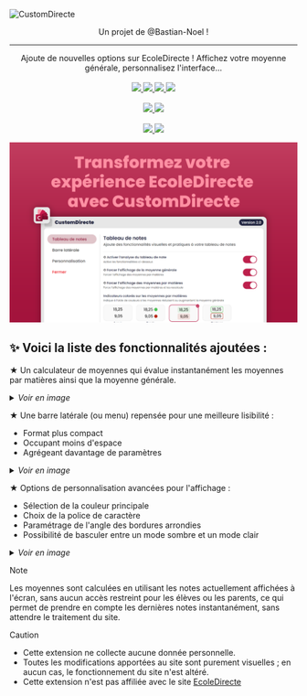 ![CustomDirecte](https://capsule-render.vercel.app/api?type=waving&height=170&text=CustomDirecte&animation=fadeIn&fontSize=80&fontColor=0000&fontAlignY=34&stroke=fff&strokeWidth=2.2&color=0:7f0f2f,45:c8194a)

<p align="center">
  Un projet de @Bastian-Noel !
</p>

---

<p align='center'>
  Ajoute de nouvelles options sur EcoleDirecte ! Affichez votre moyenne générale, personnalisez l'interface...
  <br><br>
  <a href="https://customdirecte.github.io/">
    <img src="https://img.shields.io/badge/Website%20%26%20Doc-Open?style=for-the-badge&color=purple" />
  </a>
  <a href="https://discord.gg/vQYhP3q8eR">
    <img src="https://img.shields.io/badge/Suggestions,%20Aide%20&%20Bugs-Open?style=for-the-badge&color=darkblue&logo=discord&logoColor=fff" />
  </a>
  <a href="#">
    <img src="https://img.shields.io/github/license/customdirecte/customdirecte?style=for-the-badge&labelColor=blue&color=skyblue" />
  </a>
  <a href="#">
    <img src="https://img.shields.io/github/stars/CustomDirecte/CustomDirecte?style=for-the-badge&labelColor=FFD700&color=F0E68C" />
  </a>
  <br><br>
  <a href="https://bit.ly/CustomDirecteChrome">
    <img src="https://img.shields.io/github/manifest-json/v/CustomDirecte/CustomDirecte/main?filename=chrome%2Fmanifest.json&style=for-the-badge&logo=googlechrome&logoColor=fff&label=Chrome%20Web%20Store&labelColor=7f0f2f&color=c8194a" />
    <img src="https://img.shields.io/chrome-web-store/users/ngibpoegkheookihjcnjihkfhfnglfei?style=for-the-badge&logo=googlechrome&logoColor=fff&label=DOWNLOADS&labelColor=darkgreen&color=limegreen" />
  </a>
  <br><br>
  <a href="https://bit.ly/CustomDirecteFirefox">
    <img src="https://img.shields.io/github/manifest-json/v/CustomDirecte/CustomDirecte/main?filename=firefox%2Fmanifest.json&style=for-the-badge&logo=firefoxbrowser&logoColor=fff&label=Firefox%20ADD-ONS&labelColor=7f0f2f&color=c8194a" />
    <img src="https://img.shields.io/amo/users/customdirecte?style=for-the-badge&logo=firefoxbrowser&logoColor=fff&label=DOWNLOADS&labelColor=darkgreen&color=limegreen" />
  </a>
</p>


![Contribution guidelines for this project](assets/CustomDirectePromo01.png)

## ✨  Voici la liste des fonctionnalités ajoutées :

★ Un calculateur de moyennes qui évalue instantanément les moyennes par matières ainsi que la moyenne générale.

<details>

  <summary><i>Voir en image</i></summary>

  ![Contribution guidelines for this project](assets/CustomDirectePromo02.png)
</details>

★ Une barre latérale (ou menu) repensée pour une meilleure lisibilité :
* Format plus compact
* Occupant moins d'espace
* Agrégeant davantage de paramètres

<details>

  <summary><i>Voir en image</i></summary>

  ![Contribution guidelines for this project](assets/CustomDirectePromo04.png)
</details>

★ Options de personnalisation avancées pour l'affichage :
* Sélection de la couleur principale
* Choix de la police de caractère
* Paramétrage de l'angle des bordures arrondies
* Possibilité de basculer entre un mode sombre et un mode clair

<details>

  <summary><i>Voir en image</i></summary>

  ![Contribution guidelines for this project](assets/CustomDirectePromo03.png)
  ![Contribution guidelines for this project](assets/CustomDirectePromo05.png)
</details>

> [!NOTE]
> Les moyennes sont calculées en utilisant les notes actuellement affichées à l'écran, sans aucun accès restreint pour les élèves ou les parents, ce qui permet de prendre en compte les dernières notes instantanément, sans attendre le traitement du site.

> [!CAUTION]
> + Cette extension ne collecte aucune donnée personnelle.
> + Toutes les modifications apportées au site sont purement visuelles ; en aucun cas, le fonctionnement du site n'est altéré.
> + Cette extension n'est pas affiliée avec le site [EcoleDirecte](https://www.ecoledirecte.com)

